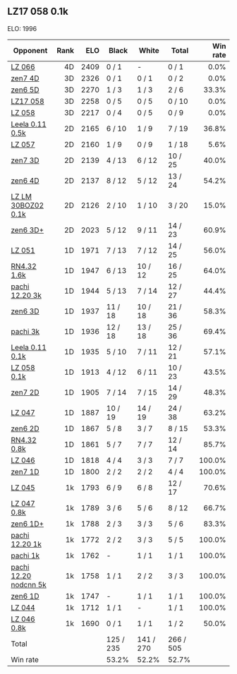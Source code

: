 ## LZ17 058 0.1k ##

ELO: 1996

Opponent | Rank | ELO | Black | White | Total | Win rate
---------|-----:|----:|-------|-------|-------|-------:
[LZ 066](LZ%20066.md) | 4D | 2409 | 0 / 1 | - | 0 / 1 | 0.0%
[zen7 4D](zen7%204D.md) | 3D | 2326 | 0 / 1 | 0 / 1 | 0 / 2 | 0.0%
[zen6 5D](zen6%205D.md) | 3D | 2270 | 1 / 3 | 1 / 3 | 2 / 6 | 33.3%
[LZ17 058](LZ17%20058.md) | 3D | 2258 | 0 / 5 | 0 / 5 | 0 / 10 | 0.0%
[LZ 058](LZ%20058.md) | 3D | 2217 | 0 / 4 | 0 / 5 | 0 / 9 | 0.0%
[Leela 0.11 0.5k](Leela%200.11%200.5k.md) | 2D | 2165 | 6 / 10 | 1 / 9 | 7 / 19 | 36.8%
[LZ 057](LZ%20057.md) | 2D | 2160 | 1 / 9 | 0 / 9 | 1 / 18 | 5.6%
[zen7 3D](zen7%203D.md) | 2D | 2139 | 4 / 13 | 6 / 12 | 10 / 25 | 40.0%
[zen6 4D](zen6%204D.md) | 2D | 2137 | 8 / 12 | 5 / 12 | 13 / 24 | 54.2%
[LZ LM 30BOZ02 0.1k](LZ%20LM%2030BOZ02%200.1k.md) | 2D | 2126 | 2 / 10 | 1 / 10 | 3 / 20 | 15.0%
[zen6 3D+](zen6%203D+.md) | 2D | 2023 | 5 / 12 | 9 / 11 | 14 / 23 | 60.9%
[LZ 051](LZ%20051.md) | 1D | 1971 | 7 / 13 | 7 / 12 | 14 / 25 | 56.0%
[RN4.32 1.6k](RN4.32%201.6k.md) | 1D | 1947 | 6 / 13 | 10 / 12 | 16 / 25 | 64.0%
[pachi 12.20 3k](pachi%2012.20%203k.md) | 1D | 1944 | 5 / 13 | 7 / 14 | 12 / 27 | 44.4%
[zen6 3D](zen6%203D.md) | 1D | 1937 | 11 / 18 | 10 / 18 | 21 / 36 | 58.3%
[pachi 3k](pachi%203k.md) | 1D | 1936 | 12 / 18 | 13 / 18 | 25 / 36 | 69.4%
[Leela 0.11 0.1k](Leela%200.11%200.1k.md) | 1D | 1935 | 5 / 10 | 7 / 11 | 12 / 21 | 57.1%
[LZ 058 0.1k](LZ%20058%200.1k.md) | 1D | 1913 | 4 / 12 | 6 / 11 | 10 / 23 | 43.5%
[zen7 2D](zen7%202D.md) | 1D | 1905 | 7 / 14 | 7 / 15 | 14 / 29 | 48.3%
[LZ 047](LZ%20047.md) | 1D | 1887 | 10 / 19 | 14 / 19 | 24 / 38 | 63.2%
[zen6 2D](zen6%202D.md) | 1D | 1867 | 5 / 8 | 3 / 7 | 8 / 15 | 53.3%
[RN4.32 0.8k](RN4.32%200.8k.md) | 1D | 1861 | 5 / 7 | 7 / 7 | 12 / 14 | 85.7%
[LZ 046](LZ%20046.md) | 1D | 1818 | 4 / 4 | 3 / 3 | 7 / 7 | 100.0%
[zen7 1D](zen7%201D.md) | 1D | 1800 | 2 / 2 | 2 / 2 | 4 / 4 | 100.0%
[LZ 045](LZ%20045.md) | 1k | 1793 | 6 / 9 | 6 / 8 | 12 / 17 | 70.6%
[LZ 047 0.8k](LZ%20047%200.8k.md) | 1k | 1789 | 3 / 6 | 5 / 6 | 8 / 12 | 66.7%
[zen6 1D+](zen6%201D+.md) | 1k | 1788 | 2 / 3 | 3 / 3 | 5 / 6 | 83.3%
[pachi 12.20 1k](pachi%2012.20%201k.md) | 1k | 1772 | 2 / 2 | 3 / 3 | 5 / 5 | 100.0%
[pachi 1k](pachi%201k.md) | 1k | 1762 | - | 1 / 1 | 1 / 1 | 100.0%
[pachi 12.20 nodcnn 5k](pachi%2012.20%20nodcnn%205k.md) | 1k | 1758 | 1 / 1 | 2 / 2 | 3 / 3 | 100.0%
[zen6 1D](zen6%201D.md) | 1k | 1747 | - | 1 / 1 | 1 / 1 | 100.0%
[LZ 044](LZ%20044.md) | 1k | 1712 | 1 / 1 | - | 1 / 1 | 100.0%
[LZ 046 0.8k](LZ%20046%200.8k.md) | 1k | 1690 | 0 / 1 | 1 / 1 | 1 / 2 | 50.0%
Total | | | 125 / 235 | 141 / 270 | 266 / 505 | 
Win rate| | | 53.2% | 52.2% | 52.7% | 
